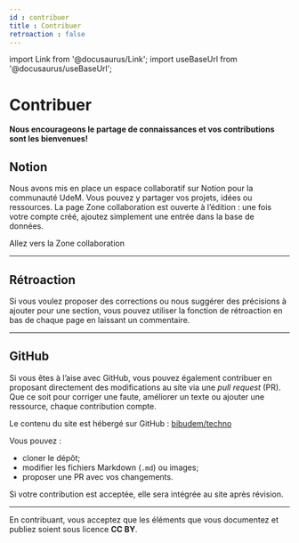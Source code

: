 ```yaml
---
id : contribuer
title : Contribuer
retroaction : false
---
```


import Link from '@docusaurus/Link';
import useBaseUrl from '@docusaurus/useBaseUrl';

# Contribuer

**Nous encourageons le partage de connaissances et vos contributions sont les bienvenues!** 

## Notion

Nous avons mis en place un espace collaboratif sur Notion pour la communauté UdeM. Vous pouvez y partager vos projets, idées ou ressources. La page Zone collaboration est ouverte à l’édition : une fois votre compte créé, ajoutez simplement une entrée dans la base de données.

<Link to="#" className="button button--primary">
  Allez vers la Zone collaboration
</Link>

---

## Rétroaction 

Si vous voulez proposer des corrections ou nous suggérer des précisions à ajouter pour une section, vous pouvez utiliser la fonction de rétroaction en bas de chaque page en laissant un commentaire.

---

## GitHub

Si vous êtes à l’aise avec GitHub, vous pouvez également contribuer en proposant directement des modifications au site via une *pull request* (PR). Que ce soit pour corriger une faute, améliorer un texte ou ajouter une ressource, chaque contribution compte.

Le contenu du site est hébergé sur GitHub : [bibudem/techno](https://github.com/bibudem/techno)

Vous pouvez :

- cloner le dépôt;
- modifier les fichiers Markdown (`.md`) ou images;
- proposer une PR avec vos changements.

Si votre contribution est acceptée, elle sera intégrée au site après révision.

---

En contribuant, vous acceptez que les éléments que vous documentez et publiez soient sous licence **CC BY**. 
